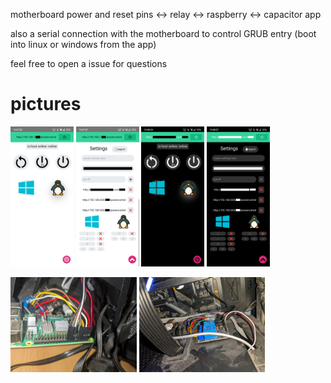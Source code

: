 motherboard power and reset pins <-> relay <-> raspberry <-> capacitor app

also a serial connection with the motherboard to control GRUB entry (boot into linux or windows from the app)

feel free to open a issue for questions

# pictures

<p float="left">
  <img src="./pictures/w1.png" width=20%>
  <img src="./pictures/w2.png" width=20%>
  <img src="./pictures/b1.png" width=20%>
  <img src="./pictures/b2.png" width=20%>
</p>
<p float="left">
  <img src="./pictures/rpi.jpg" width=40%>
  <img src="./pictures/relay.jpg" width=40%>
</p>
